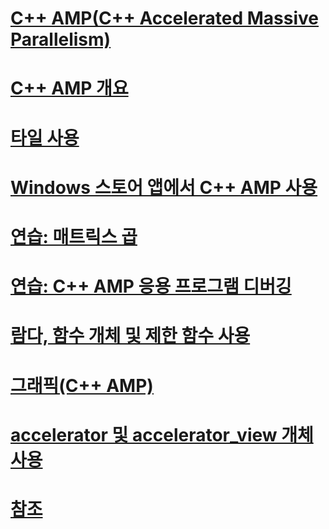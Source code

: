 # [C++ AMP(C++ Accelerated Massive Parallelism)](cpp-amp-cpp-accelerated-massive-parallelism.md)
# [C++ AMP 개요](cpp-amp-overview.md)
# [타일 사용](using-tiles.md)
# [Windows 스토어 앱에서 C++ AMP 사용](using-cpp-amp-in-windows-store-apps.md)
# [연습: 매트릭스 곱](walkthrough-matrix-multiplication.md)
# [연습: C++ AMP 응용 프로그램 디버깅](walkthrough-debugging-a-cpp-amp-application.md)
# [람다, 함수 개체 및 제한 함수 사용](using-lambdas-function-objects-and-restricted-functions.md)
# [그래픽(C++ AMP)](graphics-cpp-amp.md)
# [accelerator 및 accelerator_view 개체 사용](using-accelerator-and-accelerator-view-objects.md)
# [참조](reference/toc.md)